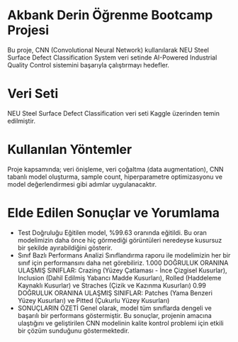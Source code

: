 # Akbank Derin Öğrenme Bootcamp Projesi
Bu proje, CNN (Convolutional Neural Network) kullanılarak NEU Steel Surface Defect Classification System veri setinde AI-Powered Industrial Quality Control sistemini başarıyla çalıştırmayı hedefler.
# Veri Seti
NEU Steel Surface Defect Classification veri seti Kaggle üzerinden temin edilmiştir. 
# Kullanılan Yöntemler
Proje kapsamında; veri önişleme, veri çoğaltma (data augmentation), CNN tabanlı model oluşturma,  sample count, hiperparametre optimizasyonu ve model değerlendirmesi gibi adımlar uygulanacaktır.
# Elde Edilen Sonuçlar ve Yorumlama
* Test Doğruluğu
Eğitilen model, %99.63 oranında eğitildi. Bu oran modelimizin daha önce hiç görmediği görüntüleri neredeyse kusursuz bir şekilde ayırabildiğini gösterir.
* Sınıf Bazlı Performans Analizi
Sınıflandırma raporu ile modelimizin her bir sınıf için performansını daha net görebiliriz.
1.000 DOĞRULUK ORANINA ULAŞMIŞ SINIFLAR: Crazing (Yüzey Çatlaması - İnce Çizgisel Kusurlar), Inclusion (Dahil Edilmiş Yabancı Madde Kusurları), Rolled (Haddeleme Kaynaklı Kusurlar) ve Straches (Çizik ve Kazınma Kusurları)
0.99 DOĞRULUK ORANINA ULAŞMIŞ SINIFLAR: Patches (Yama Benzeri Yüzey Kusurları) ve Pitted (Çukurlu Yüzey Kusurları)
* SONUÇLARIN ÖZETİ
Genel olarak, model tüm sınıflarda dengeli ve başarılı bir performans göstermiştir. Bu sonuçlar, projenin amacına ulaştığını ve geliştirilen CNN modelinin kalite kontrol problemi için etkili bir çözüm sunduğunu göstermektedir.
